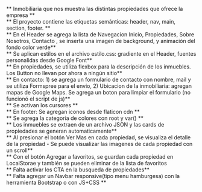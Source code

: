 ** Inmobiliaria que nos muestra las distintas propiedades que ofrece la empresa ** <br>
** El proyecto contiene las etiquetas semánticas: header, nav, main, section, footer. ** <br>
** En el Header se agrega la lista de Navegacion Inicio, Propiedades, Sobre Nosotros, Contacto , se inserta una imagen de background, y animación del fondo color verde** <br>
** Se aplican estilos en el archivo estilo.css: gradiente en el Header, fuentes personalidas desde Google Font** <br>
** En propiedades, se utiliza flexbox para la descripción de los inmuebles. Los Button no llevan por ahora a ningún sitio** <br>
** En contacto: 1) se agrega un formulario de contacto con nombre, mail y se utiliza Formspree para el envio, 2) Ubicacion de la inmobiliaria: agregan mapas de Google Maps. Se agrega un boton para limpiar el formulario (no funcionó el script de js)** <br>
** Se activan los cursores ** <br>
** En footer: Se agregan iconos desde flaticon cdn ** <br>
** Se agrega la categoria de colores con root y var() ** <br>
** Los inmuebles se extraen de un archivo JSON y las cards de propiedades se generan automaticamente** <br>
** Al presionar el botón Ver Mas en cada propiedad, se visualiza el detalle de la propiedad - Se puede visualizar las imagenes de cada propiedad con un scroll** <br>
** Con el botón Agregar a favoritos, se guardan cada propiedad en LocalStorae y también se pueden eliminar de la lista de favoritos<br>
** Falta activar los CTA en la busqueda de propiedades** <br>
** Falta agregar un Navbar responsive(tipo menu hamburgesa) con la herramienta Bootstrap o con JS+CSS ** <br>
